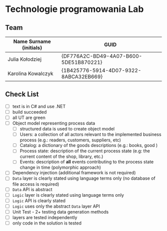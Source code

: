 # Technologie programowania Lab

## Team

| Name Surname (initials) | GUID                                     |
| ----------------------- | ---------------------------------------- |
| Julia Kołodziej         | {DF776A2C-BD49-4A07-B600-5DE51B870221}   |
| Karolina Kowalczyk      | {1B425776-5914-4D07-9322-8ABCA32EB669}   |

## Check List

- [ ] text is in C# and use .NET
- [ ] build succeeded
- [ ] all UT are green
- [ ] Object model representing process data
  - [ ] structured data is used to create object model
  - [ ] Users: a collection of all actors relevant to the implemented business process (e.g.: readers, customers, suppliers, etc)
  - [ ] Catalog: a dictionary of the goods descriptions (e.g.: books, good )
  - [ ] Process state: description of the current process state (e.g: the current content of the shop, library, etc.)
  - [ ] Events: description of **all** events contributing to the process state change in time (polymorphic approach)
- [ ] Dependency injection (additional framework is not required)
- [ ] `Data` layer is clearly stated using language terms only (no database of file access is required)
- [ ] `Data` API is abstract
- [ ] `Logic` layer is clearly stated using language terms only
- [ ] `Logic` API is clearly stated
- [ ] `Logic` uses only the abstract `Data` layer API
- [ ] Unit Test - 2+ testing data generation methods
- [ ] layers are tested independently
- [ ] only code in the solution is tested

